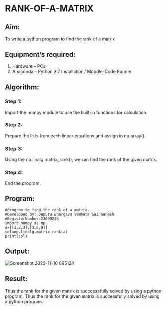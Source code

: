 # RANK-OF-A-MATRIX
## Aim:
To write a python program to find the rank of a matrix
## Equipment’s required:
1. 	Hardware – PCs
2. 	Anaconda – Python 3.7 Installation / Moodle-Code Runner
## Algorithm:
### Step 1: 
Import the numpy module to use the built-in functions for calculation.
### Step 2: 
Prepare the lists from each linear equations and assign in np.array().
### Step 3: 
Using the np.linalg.matrix_rank(), we can find the rank of the given matrix.
### Step 4: 
End the program.
## Program:
```
#Program to find the rank of a matrix.
#Developed by: Depuru Bhargava Venkata Sai Ganesh
#RegisterNumber:23009248
import numpy as np
a=[[1,2,3],[3,6,9]]
sol=np.linalg.matrix_rank(a)
print(sol)
```
## Output:
![Screenshot 2023-11-10 095124](https://github.com/saiganesh2006/RANK-OF-A-MATRIX/assets/145742342/5d63a9f1-9b6e-4a77-a211-a2d5de5c8311)

## Result:
Thus the rank for the given matrix is succcessfully solved by using a python program.
Thus the rank for the given matrix is successfully solved by  using a python program.

